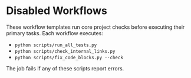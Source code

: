 # Disabled Workflows

These workflow templates run core project checks before executing their primary tasks. Each workflow executes:

- `python scripts/run_all_tests.py`
- `python scripts/check_internal_links.py`
- `python scripts/fix_code_blocks.py --check`

The job fails if any of these scripts report errors.
